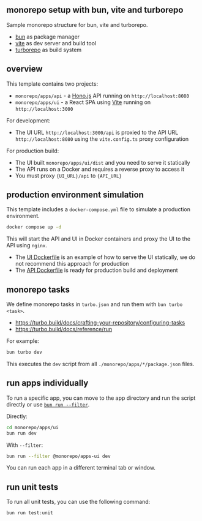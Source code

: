 ## monorepo setup with bun, vite and turborepo

Sample monorepo structure for bun, vite and turborepo.

- [bun](https://bun.sh/) as package manager
- [vite](https://vite.dev/) as dev server and build tool
- [turborepo](https://turbo.build/) as build system

## overview

This template contains two projects:

- `monorepo/apps/api` - a [Hono.js](https://hono.dev/) API running on `http://localhost:8080`
- `monorepo/apps/ui` - a React SPA using [Vite](https://vite.dev/) running on `http://localhost:3000`

For development:

- The UI URL `http://localhost:3000/api` is proxied to the API URL `http://localhost:8080` using the `vite.config.ts` proxy configuration

For production build:

- The UI built `monorepo/apps/ui/dist` and you need to serve it statically
- The API runs on a Docker and requires a reverse proxy to access it
- You must proxy `{UI_URL}/api` to `{API_URL}`

## production environment simulation

This template includes a `docker-compose.yml` file to simulate a production environment.

```bash
docker compose up -d
```

This will start the API and UI in Docker containers and proxy the UI to the API using `nginx`.

- The [UI Dockerfile](monorepo/tooling/docker/Dockerfile.ui) is an example of how to serve the UI statically, we do not recommend this approach for production
- The [API Dockerfile](monorepo/tooling/docker/Dockerfile.api) is ready for production build and deployment

## monorepo tasks

We define monorepo tasks in `turbo.json` and run them with `bun turbo <task>`.

- https://turbo.build/docs/crafting-your-repository/configuring-tasks
- https://turbo.build/docs/reference/run

For example:

```bash
bun turbo dev
```

This executes the `dev` script from all `./monorepo/apps/*/package.json` files.

## run apps individually

To run a specific app, you can move to the app directory and run the script directly or use [`bun run --filter`](https://bun.sh/docs/cli/filter).

Directly:

```bash
cd monorepo/apps/ui
bun run dev
```

With `--filter`:

```bash
bun run --filter @monorepo/apps-ui dev
```

You can run each app in a different terminal tab or window.

## run unit tests

To run all unit tests, you can use the following command:

```bash
bun run test:unit
```
